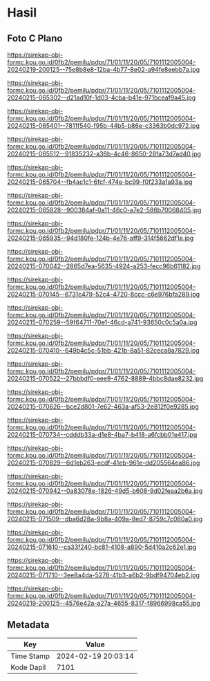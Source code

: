 # Hasil

## Foto C Plano

https://sirekap-obj-formc.kpu.go.id/0fb2/pemilu/pdpr/71/01/11/20/05/7101112005004-20240219-200125--75e8b8e8-12ba-4b77-8e02-a94fe8eebb7a.jpg

https://sirekap-obj-formc.kpu.go.id/0fb2/pemilu/pdpr/71/01/11/20/05/7101112005004-20240215-065302--d21ad10f-1d03-4cba-b41e-971bceaf9a45.jpg

https://sirekap-obj-formc.kpu.go.id/0fb2/pemilu/pdpr/71/01/11/20/05/7101112005004-20240215-065401--7811f540-f95b-44b5-b86e-c3363b0dc972.jpg

https://sirekap-obj-formc.kpu.go.id/0fb2/pemilu/pdpr/71/01/11/20/05/7101112005004-20240215-065512--91835232-a36b-4c46-8650-28fa73d7ad40.jpg

https://sirekap-obj-formc.kpu.go.id/0fb2/pemilu/pdpr/71/01/11/20/05/7101112005004-20240215-065704--fb4ac1c1-6fcf-474e-bc99-f0f233a1a93a.jpg

https://sirekap-obj-formc.kpu.go.id/0fb2/pemilu/pdpr/71/01/11/20/05/7101112005004-20240215-065828--900384af-0a11-46c0-a7e2-586b70068405.jpg

https://sirekap-obj-formc.kpu.go.id/0fb2/pemilu/pdpr/71/01/11/20/05/7101112005004-20240215-065935--94d180fe-124b-4e76-aff9-314f5662df1e.jpg

https://sirekap-obj-formc.kpu.go.id/0fb2/pemilu/pdpr/71/01/11/20/05/7101112005004-20240215-070042--2865d7ea-5635-4924-a253-fecc96b61182.jpg

https://sirekap-obj-formc.kpu.go.id/0fb2/pemilu/pdpr/71/01/11/20/05/7101112005004-20240215-070145--6731c479-52c4-4720-8ccc-c6e976bfa289.jpg

https://sirekap-obj-formc.kpu.go.id/0fb2/pemilu/pdpr/71/01/11/20/05/7101112005004-20240215-070259--59f64711-70e1-46cd-a741-93650c0c5a0a.jpg

https://sirekap-obj-formc.kpu.go.id/0fb2/pemilu/pdpr/71/01/11/20/05/7101112005004-20240215-070410--649b4c5c-51bb-421b-8a51-82ceca8a7829.jpg

https://sirekap-obj-formc.kpu.go.id/0fb2/pemilu/pdpr/71/01/11/20/05/7101112005004-20240215-070522--27bbbdf0-eee9-4762-8889-4bbc8dae8232.jpg

https://sirekap-obj-formc.kpu.go.id/0fb2/pemilu/pdpr/71/01/11/20/05/7101112005004-20240215-070626--bce2d801-7e62-463a-af53-2e812f0e9285.jpg

https://sirekap-obj-formc.kpu.go.id/0fb2/pemilu/pdpr/71/01/11/20/05/7101112005004-20240215-070734--cdddb33a-d1e8-4ba7-b418-a6fcbb01e417.jpg

https://sirekap-obj-formc.kpu.go.id/0fb2/pemilu/pdpr/71/01/11/20/05/7101112005004-20240215-070829--6d1eb263-ecdf-41eb-961e-dd205564ea86.jpg

https://sirekap-obj-formc.kpu.go.id/0fb2/pemilu/pdpr/71/01/11/20/05/7101112005004-20240215-070942--0a83078e-1826-49d5-b608-9d02feaa2b6a.jpg

https://sirekap-obj-formc.kpu.go.id/0fb2/pemilu/pdpr/71/01/11/20/05/7101112005004-20240215-071509--dba6d28a-9b8a-409a-8ed7-8759c7c080a0.jpg

https://sirekap-obj-formc.kpu.go.id/0fb2/pemilu/pdpr/71/01/11/20/05/7101112005004-20240215-071610--ca33f240-bc81-4108-a890-5d410a2c62e1.jpg

https://sirekap-obj-formc.kpu.go.id/0fb2/pemilu/pdpr/71/01/11/20/05/7101112005004-20240215-071710--3ee8a4da-5278-41b3-a6b2-9bdf94704eb2.jpg

https://sirekap-obj-formc.kpu.go.id/0fb2/pemilu/pdpr/71/01/11/20/05/7101112005004-20240219-200125--4576e42a-a27a-4655-8317-f8966998ca55.jpg


## Metadata

| Key        | Value               |
| ---------- | ------------------- |
| Time Stamp | 2024-02-19 20:03:14 |
| Kode Dapil | 7101                |



